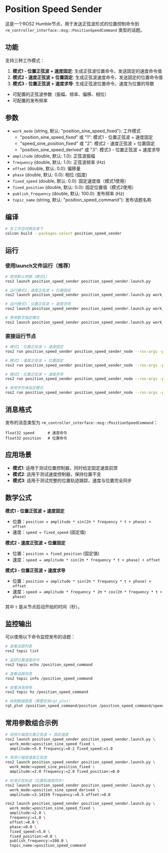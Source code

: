 # Position Speed Sender

这是一个ROS2 Humble节点，用于发送正弦波形式的位置控制命令到 `rm_controller_interface::msg::PositionSpeedCommand` 类型的话题。

## 功能

支持三种工作模式：

1. **模式1 - 位置正弦波 + 速度固定**: 生成正弦波位置命令，发送固定的速度命令值
2. **模式2 - 速度正弦波 + 位置固定**: 生成正弦波速度命令，发送固定的位置命令值
3. **模式3 - 位置正弦波 + 速度求导**: 生成正弦波位置命令，速度为位置的导数

- 可配置的正弦波参数（振幅、频率、偏移、相位）
- 可配置的发布频率

## 参数

- `work_mode` (string, 默认: "position_sine_speed_fixed"): 工作模式
  - "position_sine_speed_fixed" 或 "1": 模式1 - 位置正弦波 + 速度固定
  - "speed_sine_position_fixed" 或 "2": 模式2 - 速度正弦波 + 位置固定
  - "position_sine_speed_derived" 或 "3": 模式3 - 位置正弦波 + 速度求导
- `amplitude` (double, 默认: 1.0): 正弦波振幅
- `frequency` (double, 默认: 1.0): 正弦波频率 (Hz)
- `offset` (double, 默认: 0.0): 偏移量
- `phase` (double, 默认: 0.0): 相位 (弧度)
- `fixed_speed` (double, 默认: 0.0): 固定速度值（模式1使用）
- `fixed_position` (double, 默认: 0.0): 固定位置值（模式2使用）
- `publish_frequency` (double, 默认: 100.0): 发布频率 (Hz)
- `topic_name` (string, 默认: "position_speed_command"): 发布话题名称

## 编译

```bash
# 在工作空间根目录下
colcon build --packages-select position_speed_sender
```

## 运行

### 使用launch文件运行（推荐）

```bash
# 使用默认参数（模式1）
ros2 launch position_speed_sender position_speed_sender.launch.py

# 运行模式2：速度正弦波 + 位置固定
ros2 launch position_speed_sender position_speed_sender.launch.py work_mode:=speed_sine_position_fixed fixed_position:=1.57

# 运行模式3：位置正弦波 + 速度求导
ros2 launch position_speed_sender position_speed_sender.launch.py work_mode:=position_sine_speed_derived

# 使用数字指定模式
ros2 launch position_speed_sender position_speed_sender.launch.py work_mode:=2
```

### 直接运行节点

```bash
# 模式1：位置正弦波 + 速度固定
ros2 run position_speed_sender position_speed_sender_node --ros-args -p work_mode:=1 -p fixed_speed:=2.0

# 模式2：速度正弦波 + 位置固定
ros2 run position_speed_sender position_speed_sender_node --ros-args -p work_mode:=2 -p fixed_position:=1.57

# 模式3：位置正弦波 + 速度求导
ros2 run position_speed_sender position_speed_sender_node --ros-args -p work_mode:=3

# 使用字符串指定模式
ros2 run position_speed_sender position_speed_sender_node --ros-args -p work_mode:=speed_sine_position_fixed
```

## 消息格式

发布的消息类型为 `rm_controller_interface::msg::PositionSpeedCommand`：

```
float32 speed      # 速度命令
float32 position   # 位置命令
```

## 应用场景

- **模式1**: 适用于测试位置控制器，同时给定固定速度前馈
- **模式2**: 适用于测试速度控制器，保持位置不变
- **模式3**: 适用于测试完整的位置轨迹跟踪，速度与位置完全同步

## 数学公式

**模式1 - 位置正弦波 + 速度固定**
- 位置：`position = amplitude * sin(2π * frequency * t + phase) + offset`
- 速度：`speed = fixed_speed` (固定值)

**模式2 - 速度正弦波 + 位置固定**
- 位置：`position = fixed_position` (固定值)
- 速度：`speed = amplitude * sin(2π * frequency * t + phase) + offset`

**模式3 - 位置正弦波 + 速度求导**
- 位置：`position = amplitude * sin(2π * frequency * t + phase) + offset`
- 速度：`speed = amplitude * frequency * 2π * cos(2π * frequency * t + phase)`

其中 `t` 是从节点启动开始的时间（秒）。

## 监控输出

可以使用以下命令监控发布的话题：

```bash
# 查看话题列表
ros2 topic list

# 监控位置速度命令
ros2 topic echo /position_speed_command

# 查看话题信息
ros2 topic info /position_speed_command

# 查看消息频率
ros2 topic hz /position_speed_command

# 绘制数据图表（需要安装rqt_plot）
rqt_plot /position_speed_command/position /position_speed_command/speed
```

## 常用参数组合示例

```bash
# 低频大幅度位置正弦波 + 固定速度
ros2 launch position_speed_sender position_speed_sender.launch.py \
  work_mode:=position_sine_speed_fixed \
  amplitude:=5.0 frequency:=0.2 fixed_speed:=1.0

# 高频小幅度速度正弦波
ros2 launch position_speed_sender position_speed_sender.launch.py \
  work_mode:=speed_sine_position_fixed \
  amplitude:=2.0 frequency:=2.0 fixed_position:=0.0

# 标准正弦轨迹（位置和速度同步）
ros2 launch position_speed_sender position_speed_sender.launch.py \
  work_mode:=position_sine_speed_derived \
  amplitude:=3.14159 frequency:=0.5 offset:=0.0

ros2 launch position_speed_sender position_speed_sender.launch.py \
  work_mode:=position_sine_speed_fixed \
  amplitude:=2.0 \
  frequency:=1.0 \
  offset:=0.0 \
  phase:=0.0 \
  fixed_speed:=5.0 \
  fixed_position:=0.0 \
  publish_frequency:=100.0 \
  topic_name:=position_speed_command

```